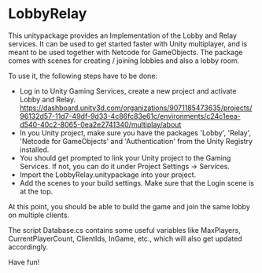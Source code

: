 # LobbyRelay
This unitypackage provides an Implementation of the Lobby and Relay services. It can be used to get started faster with Unity multiplayer, and is meant to be used together with Netcode for GameObjects.
The package comes with scenes for creating / joining lobbies and also a lobby room.

To use it, the following steps have to be done:
- Log in to Unity Gaming Services, create a new project and activate Lobby and Relay. https://dashboard.unity3d.com/organizations/9071185473635/projects/96132d57-11d7-49df-9d33-4c86fc83e61c/environments/c24c1eea-d540-40c2-8065-0ea2e2741340/multiplay/about
- In you Unity project, make sure you have the packages 'Lobby', 'Relay', 'Netcode for GameObjects' and 'Authentication' from the Unity Registry installed.
- You should get prompted to link your Unity project to the Gaming Services. If not, you can do it under Project Settings -> Services.
- Import the LobbyRelay.unitypackage into your project.
- Add the scenes to your build settings. Make sure that the Login scene is at the top.

At this point, you should be able to build the game and join the same lobby on multiple clients.

The script Database.cs contains some useful variables like MaxPlayers, CurrentPlayerCount, ClientIds, InGame, etc., which will also get updated accordingly.

Have fun!

